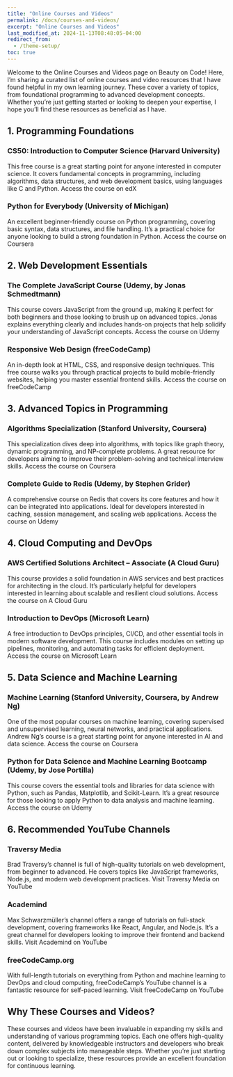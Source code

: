 ```yaml
---
title: "Online Courses and Videos"
permalink: /docs/courses-and-videos/
excerpt: "Online Courses and Videos"
last_modified_at: 2024-11-13T08:48:05-04:00
redirect_from:
  - /theme-setup/
toc: true
---
```


Welcome to the Online Courses and Videos page on Beauty on Code!
Here, I’m sharing a curated list of online courses and video resources that I have found helpful in my own learning journey. These cover a variety of topics, from foundational programming to advanced development concepts. Whether you’re just getting started or looking to deepen your expertise, I hope you’ll find these resources as beneficial as I have.

## 1. Programming Foundations
### CS50: Introduction to Computer Science (Harvard University)
This free course is a great starting point for anyone interested in computer science. It covers fundamental concepts in programming, including algorithms, data structures, and web development basics, using languages like C and Python. Access the course on edX

### Python for Everybody (University of Michigan)
An excellent beginner-friendly course on Python programming, covering basic syntax, data structures, and file handling. It’s a practical choice for anyone looking to build a strong foundation in Python. Access the course on Coursera

## 2. Web Development Essentials
### The Complete JavaScript Course (Udemy, by Jonas Schmedtmann)
This course covers JavaScript from the ground up, making it perfect for both beginners and those looking to brush up on advanced topics. Jonas explains everything clearly and includes hands-on projects that help solidify your understanding of JavaScript concepts. Access the course on Udemy

### Responsive Web Design (freeCodeCamp)
An in-depth look at HTML, CSS, and responsive design techniques. This free course walks you through practical projects to build mobile-friendly websites, helping you master essential frontend skills. Access the course on freeCodeCamp

## 3. Advanced Topics in Programming
### Algorithms Specialization (Stanford University, Coursera)
This specialization dives deep into algorithms, with topics like graph theory, dynamic programming, and NP-complete problems. A great resource for developers aiming to improve their problem-solving and technical interview skills. Access the course on Coursera

### Complete Guide to Redis (Udemy, by Stephen Grider)
A comprehensive course on Redis that covers its core features and how it can be integrated into applications. Ideal for developers interested in caching, session management, and scaling web applications. Access the course on Udemy

## 4. Cloud Computing and DevOps
### AWS Certified Solutions Architect – Associate (A Cloud Guru)
This course provides a solid foundation in AWS services and best practices for architecting in the cloud. It’s particularly helpful for developers interested in learning about scalable and resilient cloud solutions. Access the course on A Cloud Guru

### Introduction to DevOps (Microsoft Learn)
A free introduction to DevOps principles, CI/CD, and other essential tools in modern software development. This course includes modules on setting up pipelines, monitoring, and automating tasks for efficient deployment. Access the course on Microsoft Learn

## 5. Data Science and Machine Learning
### Machine Learning (Stanford University, Coursera, by Andrew Ng)
One of the most popular courses on machine learning, covering supervised and unsupervised learning, neural networks, and practical applications. Andrew Ng’s course is a great starting point for anyone interested in AI and data science. Access the course on Coursera

### Python for Data Science and Machine Learning Bootcamp (Udemy, by Jose Portilla)
This course covers the essential tools and libraries for data science with Python, such as Pandas, Matplotlib, and Scikit-Learn. It’s a great resource for those looking to apply Python to data analysis and machine learning. Access the course on Udemy

## 6. Recommended YouTube Channels
### Traversy Media
Brad Traversy’s channel is full of high-quality tutorials on web development, from beginner to advanced. He covers topics like JavaScript frameworks, Node.js, and modern web development practices. Visit Traversy Media on YouTube

### Academind
Max Schwarzmüller’s channel offers a range of tutorials on full-stack development, covering frameworks like React, Angular, and Node.js. It’s a great channel for developers looking to improve their frontend and backend skills. Visit Academind on YouTube

### freeCodeCamp.org
With full-length tutorials on everything from Python and machine learning to DevOps and cloud computing, freeCodeCamp’s YouTube channel is a fantastic resource for self-paced learning. Visit freeCodeCamp on YouTube

## Why These Courses and Videos?
These courses and videos have been invaluable in expanding my skills and understanding of various programming topics. Each one offers high-quality content, delivered by knowledgeable instructors and developers who break down complex subjects into manageable steps. Whether you’re just starting out or looking to specialize, these resources provide an excellent foundation for continuous learning.